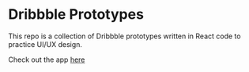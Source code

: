 # Dribbble Prototypes

This repo is a collection of Dribbble prototypes written in React code to practice UI/UX design.

Check out the app [here](https://kevinc-ui-portfolio.vercel.app/)
